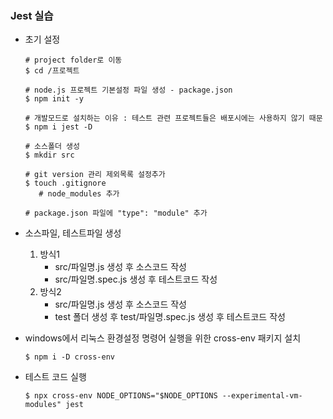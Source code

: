 ### Jest 실습

- 초기 설정
    ~~~
    # project folder로 이동
    $ cd /프로젝트
    
    # node.js 프로젝트 기본설정 파일 생성 - package.json
    $ npm init -y
    
    # 개발모드로 설치하는 이유 : 테스트 관련 프로젝트들은 배포시에는 사용하지 않기 때문
    $ npm i jest -D
    
    # 소스폴더 생성
    $ mkdir src
    
    # git version 관리 제외목록 설정추가
    $ touch .gitignore
       # node_modules 추가
  
    # package.json 파일에 "type": "module" 추가
    ~~~

- 소스파일, 테스트파일 생성
  1. 방식1
     - src/파일명.js 생성 후 소스코드 작성
     - src/파일명.spec.js 생성 후 테스트코드 작성
  2. 방식2
     - src/파일명.js 생성 후 소스코드 작성
     - test 폴더 생성 후 test/파일명.spec.js 생성 후 테스트코드 작성


- windows에서 리눅스 환경설정 명령어 실행을 위한 cross-env 패키지 설치
  ~~~
  $ npm i -D cross-env
  ~~~ 

- 테스트 코드 실행
  ~~~
  $ npx cross-env NODE_OPTIONS="$NODE_OPTIONS --experimental-vm-modules" jest
  ~~~